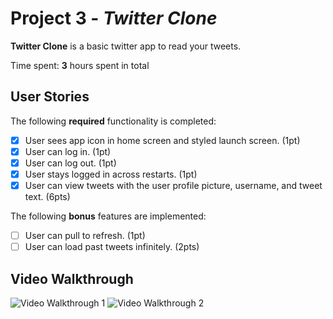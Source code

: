# Project 3 - *Twitter Clone*

**Twitter Clone** is a basic twitter app to read your tweets.

Time spent: **3** hours spent in total

## User Stories

The following **required** functionality is completed:

- [x] User sees app icon in home screen and styled launch screen. (1pt)
- [x] User can log in. (1pt)
- [x] User can log out. (1pt)
- [x] User stays logged in across restarts. (1pt)
- [x] User can view tweets with the user profile picture, username, and tweet text. (6pts)

The following **bonus** features are implemented:

- [ ] User can pull to refresh. (1pt)
- [ ] User can load past tweets infinitely. (2pts)

## Video Walkthrough

<img src='https://media.giphy.com/media/ZvahKI2LX6cYZcKkjo/giphy.gif' title='Video Walkthrough 1' width='' alt='Video Walkthrough 1' /> <img src='https://media.giphy.com/media/1xlZNYUvWrt1guUBsX/giphy.gif' title='Video Walkthrough 2' width='' alt='Video Walkthrough 2' />
